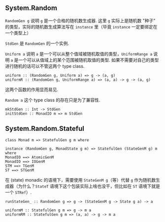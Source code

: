 ## System.Random

`RandomGen g` 说明 `g` 是一个合格的随机数生成器. 这里 `g` 实际上是随机数 "种子" 的类型，实际的随机数生成算法写在 `instance` 里（毕竟 `instance` 一定要绑定在一个类型上）

`StdGen` 是 `RandomGen` 的一个实例.

`Uniform a` 说明 `a` 是一个可以从整个值域被随机取值的类型，`UniformRange a` 说明 `a` 是一个可以从值域上的某个范围被随机取值的类型. 如果不需要对自己的类型进行随机的话可以不管这两个 type class.

```
uniform :: (RandomGen g, Uniform a) => g -> (a, g)
uniformR :: (RandomGen g, UniformRange a) => (a, a) -> g -> (a, g)
```

这两个函数的作用显而易见.

`Random a` 这个 type class 的存在只是为了兼容性.

```
mkStdGen :: Int -> StdGen
initStdGen :: MonadIO m => m StdGen
```

## System.Random.Stateful

```
class Monad m => StatefulGen g m where

instance (RandomGen g, MonadState g m) => StatefulGen (StateGenM g) m where
MonadIO ==> AtomicGenM
MonadIO ==> IOGenM
STM ==> TGenM
ST ==> STGenM
```

在 (state) monadic 的语境下，需要使用 `StateGenM g`（等）代替 `g` 作为随机数生成器（为什么？`StateT` 语境下这个包装实际上啥也没干，但比如在 `ST` 语境下就是一个 `STRef`）.

```
runStateGen_ :: RandomGen g => g -> (StateGenM g -> State g a) -> a
```

```
uniformM :: StatefulGen g m => g -> m a
uniformRM :: StatefulGen g m => (a, a) -> g -> m a
```
